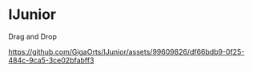 # IJunior
Drag and Drop


https://github.com/GigaOrts/IJunior/assets/99609826/df66bdb9-0f25-484c-9ca5-3ce02bfabff3

